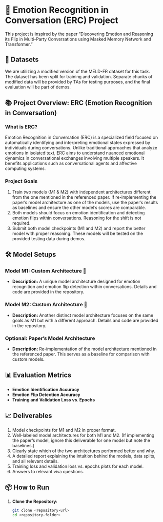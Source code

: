 # 📝 Emotion Recognition in Conversation (ERC) Project

This project is inspired by the paper “Discovering Emotion and Reasoning its Flip in Multi-Party Conversations using Masked Memory Network and Transformer.”

## 📂 Datasets
We are utilizing a modified version of the MELD-FR dataset for this task. The dataset has been split for training and validation. Separate chunks of modified data will be provided by TAs for testing purposes, and the final evaluation will be part of demos.

## 📚 Project Overview: ERC (Emotion Recognition in Conversation)

### What is ERC?
Emotion Recognition in Conversation (ERC) is a specialized field focused on automatically identifying and interpreting emotional states expressed by individuals during conversations. Unlike traditional approaches that analyze emotions in isolated text, ERC aims to understand nuanced emotional dynamics in conversational exchanges involving multiple speakers. It benefits applications such as conversational agents and affective computing systems.

### Project Goals
1. Train two models (M1 & M2) with independent architectures different from the one mentioned in the referenced paper. If re-implementing the paper’s model architecture as one of the models, use the paper’s results as baselines and ensure the other model’s scores are comparable.
2. Both models should focus on emotion identification and detecting emotion flips within conversations. Reasoning for the shift is not required.
3. Submit both model checkpoints (M1 and M2) and report the better model with proper reasoning. These models will be tested on the provided testing data during demos.

## 🛠️ Model Setups

### Model M1: Custom Architecture 🧠
- **Description:** A unique model architecture designed for emotion recognition and emotion flip detection within conversations. Details and code are provided in the repository.

### Model M2: Custom Architecture 🧠
- **Description:** Another distinct model architecture focuses on the same goals as M1 but with a different approach. Details and code are provided in the repository.

### Optional: Paper’s Model Architecture
- **Description:** Re-implementation of the model architecture mentioned in the referenced paper. This serves as a baseline for comparison with custom models.

## 📊 Evaluation Metrics
- **Emotion Identification Accuracy**
- **Emotion Flip Detection Accuracy**
- **Training and Validation Loss vs. Epochs**

## 📈 Deliverables
1. Model checkpoints for M1 and M2 in proper format.
2. Well-labeled model architectures for both M1 and M2. (If implementing the paper’s model, ignore this deliverable for one model but note the baselines.)
3. Clearly state which of the two architectures performed better and why.
4. A detailed report explaining the intuition behind the models, data splits, and all relevant details.
5. Training loss and validation loss vs. epochs plots for each model.
6. Answers to relevant viva questions.

## 📦 How to Run
1. **Clone the Repository:**
   ```sh
   git clone <repository-url>
   cd <repository-folder>
